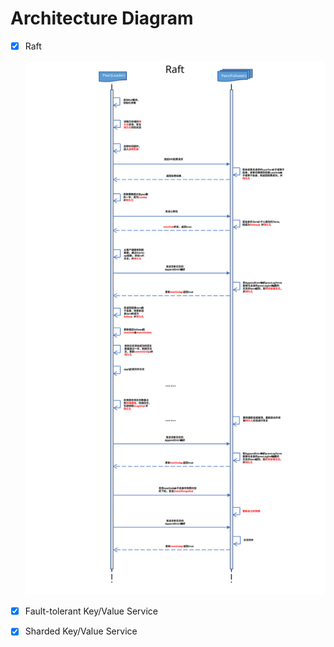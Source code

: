 # Architecture Diagram

- [x] Raft

  ![raftPicture.svg](image_readme/raftPicture.svg)

- [x] Fault-tolerant Key/Value Service



- [x] Sharded Key/Value Service
